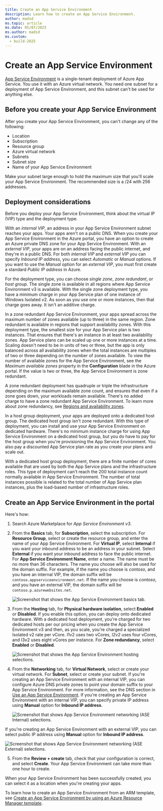 ```yaml
---
title: Create an App Service Environment
description: Learn how to create an App Service Environment.
author: madsd
ms.topic: article
ms.date: 05/07/2025
ms.author: madsd
ms.custom:
  - build-2025
---
```


# Create an App Service Environment

[App Service Environment][Intro] is a single-tenant deployment of Azure App Service. You use it with an Azure virtual network. You need one subnet for a deployment of App Service Environment, and this subnet can't be used for anything else. 

## Before you create your App Service Environment

After you create your App Service Environment, you can't change any of the following:

- Location
- Subscription
- Resource group
- Azure virtual network
- Subnets
- Subnet size
- Name of your App Service Environment

Make your subnet large enough to hold the maximum size that you'll scale your App Service Environment. The recommended size is a /24 with 256 addresses.

## Deployment considerations

Before you deploy your App Service Environment, think about the virtual IP (VIP) type and the deployment type.

With an *internal VIP*, an address in your App Service Environment subnet reaches your apps. Your apps aren't on a public DNS. When you create your App Service Environment in the Azure portal, you have an option to create an Azure private DNS zone for your App Service Environment. With an *external VIP*, your apps are on an address facing the public internet, and they're in a public DNS.  For both *internal VIP* and *external VIP* you can specify *Inbound IP address*, you can select *Automatic* or *Manual* options. If you want to use the *Manual* option for an *external VIP*, you must first create a standard *Public IP address* in Azure. 

For the deployment type, you can choose *single zone*, *zone redundant*, or *host group*. The single zone is available in all regions where App Service Environment v3 is available. With the single zone deployment type, you have a minimum charge in your App Service plan of one instance of Windows Isolated v2. As soon as you use one or more instances, then that charge goes away. It isn't an additive charge.

In a zone redundant App Service Environment, your apps spread across the maximum number of zones available (up to three) in the same region. Zone redundant is available in regions that support availability zones. With this deployment type, the smallest size for your App Service plan is two instances. That ensures that there's an instance in at least two availability zones. App Service plans can be scaled up one or more instances at a time. Scaling doesn't need to be in units of two or three, but the app is only balanced across all availability zones when the total instances are multiples of two or three depending on the number of zones available. To view the number of available zones for the App Service Environment, see the *Maximum available zones* property in the **Configuration** blade in the Azure portal. If the value is two or three, the App Service Environment is zone redundant.

A zone redundant deployment has quadruple or triple the infrastructure depending on the maximum available zone count, and ensures that even if a zone goes down, your workloads remain available. There's no added charge to have a zone redundant App Service Environment. To learn more about zone redundancy, see [Regions and availability zones](../../reliability/reliability-app-service.md?pivots=isolated).

In a host group deployment, your apps are deployed onto a dedicated host group. The dedicated host group isn't zone redundant. With this type of deployment, you can install and use your App Service Environment on dedicated hardware. There's no minimum instance charge for using App Service Environment on a dedicated host group, but you do have to pay for the host group when you're provisioning the App Service Environment. You also pay a discounted App Service plan rate as you create your plans and scale out.

With a dedicated host group deployment, there are a finite number of cores available that are used by both the App Service plans and the infrastructure roles. This type of deployment can't reach the 200 total instance count normally available in App Service Environment. The number of total instances possible is related to the total number of App Service plan instances, plus the load-based number of infrastructure roles.

## Create an App Service Environment in the portal

Here's how:

1. Search Azure Marketplace for *App Service Environment v3*.

2. From the **Basics** tab, for **Subscription**, select the subscription. For **Resource Group**, select or create the resource group, and enter the name of your App Service Environment. For **Virtual IP**, select **Internal** if you want your inbound address to be an address in your subnet. Select **External** if you want your inbound address to face the public internet. For **App Service Environment Name**, enter a name. The name must be no more than 36 characters. The name you choose will also be used for the domain suffix. For example, if the name you choose is *contoso*, and you have an internal VIP, the domain suffix will be `contoso.appserviceenvironment.net`. If the name you choose is *contoso*, and you have an external VIP, the domain suffix will be `contoso.p.azurewebsites.net`. 

    ![Screenshot that shows the App Service Environment basics tab.](./media/creation/creation-basics.png)

3. From the **Hosting** tab, for **Physical hardware isolation**, select **Enabled** or **Disabled**. If you enable this option, you can deploy onto dedicated hardware. With a dedicated host deployment, you're charged for two dedicated hosts per our pricing when you create the App Service Environment v3 and then, as you scale, you're charged a specialized Isolated v2 rate per vCore. I1v2 uses two vCores, I2v2 uses four vCores, and I3v2 uses eight vCores per instance. For **Zone redundancy**, select **Enabled** or **Disabled**.

    ![Screenshot that shows the App Service Environment hosting selections.](./media/creation/creation-hosting.png)

4. From the **Networking** tab, for **Virtual Network**, select or create your virtual network. For **Subnet**, select or create your subnet. If you're creating an App Service Environment with an internal VIP, you can configure Azure DNS private zones to point your domain suffix to your App Service Environment. For more information, see the DNS section in [Use an App Service Environment][UsingASE]. If you're creating an App Service Environment with an internal VIP, you can specify private IP address using **Manual** option for **Inbound IP address**.

    ![Screenshot that shows App Service Environment networking (ASE Internal) selections.](./media/creation/creation-networking-internal.png)

If you're creating an App Service Environment with an external VIP, you can select public IP address using **Manual** option for **Inbound IP address**.

![Screenshot that shows App Service Environment networking (ASE External) selections.](./media/creation/creation-networking-external.png)

5. From the **Review + create** tab, check that your configuration is correct, and select **Create**. Your App Service Environment can take more than one hour to create. 

When your App Service Environment has been successfully created, you can select it as a location when you're creating your apps.

To learn how to create an App Service Environment from an ARM template, see [Create an App Service Environment by using an Azure Resource Manager template](how-to-create-from-template.md).

<!--Links-->
[Intro]: ./overview.md
[UsingASE]: ./using.md
